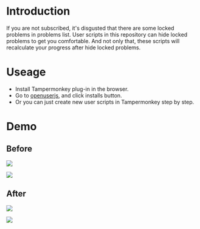 # Introduction

If you are not subscribed, it's disgusted that there are some locked problems in problems list. User scripts in this repository can hide locked problems to get you comfortable. And not only that, these scripts will recalculate your progress after hide locked problems.

# Useage

- Install Tampermonkey plug-in in the browser.
- Go to [openuserjs](https://openuserjs.org/users/00000H/scripts), and click installs button.
- Or you can just create new user scripts in Tampermonkey step by step.

# Demo

## Before

![](https://github.com/CyC2018/Hide-Locked-Problems-In-Leetcode/blob/master/pics/1.png)

![](https://github.com/CyC2018/Hide-Locked-Problems-In-Leetcode/blob/master/pics/2.png)

## After

![](https://github.com/CyC2018/Hide-Locked-Problems-In-Leetcode/blob/master/pics/3.png)

![](https://github.com/CyC2018/Hide-Locked-Problems-In-Leetcode/blob/master/pics/4.png)
